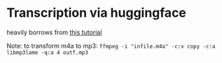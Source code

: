 # Transcription via huggingface
heavily borrows from [this tutorial](https://www.doczamora.com/audio-transcription-from-huggingface-pre-trained-model)

Note: to transform m4a to mp3: `ffmpeg -i "infile.m4a" -c:v copy -c:a libmp3lame -q:a 4 outf.mp3`

